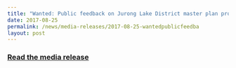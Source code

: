 ```yaml
---
title: "Wanted: Public feedback on Jurong Lake District master plan proposals"
date: 2017-08-25
permalink: /news/media-releases/2017-08-25-wantedpublicfeedba
layout: post
---
```

<h3 style="color:#124596; font-weight:bold;"><a href="https://www.ura.gov.sg/corporate/media-room/mediareleases/pr17-55">Read the media release</a></h3>